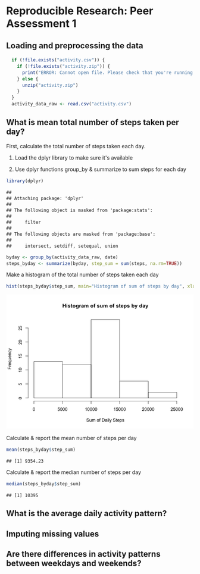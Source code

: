 # Reproducible Research: Peer Assessment 1


## Loading and preprocessing the data

```r
  if (!file.exists("activity.csv")) {
    if (!file.exists("activity.zip")) {
      print("ERROR: Cannot open file. Please check that you're running in the repo directory")
    } else {
      unzip("activity.zip")
    }
  }
  activity_data_raw <- read.csv("activity.csv")
```



## What is mean total number of steps taken per day?
First, calculate the total number of steps taken each day.  

1. Load the dplyr library to make sure it's available

2. Use dplyr functions group_by & summarize to sum steps for each day 

```r
library(dplyr)
```

```
## 
## Attaching package: 'dplyr'
## 
## The following object is masked from 'package:stats':
## 
##     filter
## 
## The following objects are masked from 'package:base':
## 
##     intersect, setdiff, setequal, union
```

```r
byday <- group_by(activity_data_raw, date)
steps_byday <- summarize(byday, step_sum = sum(steps, na.rm=TRUE))
```

Make a histogram of the total number of steps taken each day

```r
hist(steps_byday$step_sum, main="Histogram of sum of steps by day", xlab="Sum of Daily Steps")
```

![](PA1_template_files/figure-html/unnamed-chunk-3-1.png) 

Calculate & report the mean number of steps per day

```r
mean(steps_byday$step_sum)
```

```
## [1] 9354.23
```
Calculate & report the median number of steps per day

```r
median(steps_byday$step_sum)
```

```
## [1] 10395
```

## What is the average daily activity pattern?



## Imputing missing values



## Are there differences in activity patterns between weekdays and weekends?

